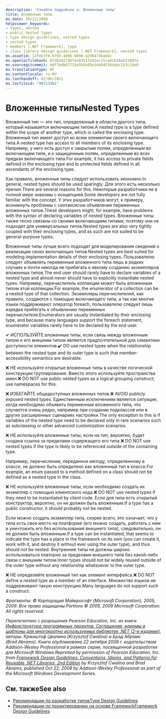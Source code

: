 ```yaml
---
description: 'Узнайте подробнее о: Вложенные типы'
title: Вложенные типы
ms.date: 10/22/2008
helpviewer_keywords:
- types, nested
- public nested types
- type design guidelines, nested types
- nested types
- members [.NET Framework], type
- class library design guidelines [.NET Framework], nested types
ms.assetid: 12feb7f0-b793-4d96-b090-42d6473bab8c
ms.openlocfilehash: 07d81827d67e50351f442ec15ca6cb18a63160fe
ms.sourcegitcommit: ddf7edb67715a5b9a45e3dd44536dabc153c1de0
ms.translationtype: HT
ms.contentlocale: ru-RU
ms.lasthandoff: 02/06/2021
ms.locfileid: "99713381"
---
```

# <a name="nested-types"></a><span data-ttu-id="e7c31-103">Вложенные типы</span><span class="sxs-lookup"><span data-stu-id="e7c31-103">Nested Types</span></span>

<span data-ttu-id="e7c31-104">Вложенный тип — это тип, определенный в области другого типа, который называется включающим типом.</span><span class="sxs-lookup"><span data-stu-id="e7c31-104">A nested type is a type defined within the scope of another type, which is called the enclosing type.</span></span> <span data-ttu-id="e7c31-105">Вложенный тип имеет доступ ко всем элементам своего включающего типа.</span><span class="sxs-lookup"><span data-stu-id="e7c31-105">A nested type has access to all members of its enclosing type.</span></span> <span data-ttu-id="e7c31-106">Например, у него есть доступ к закрытым полям, определенным во включающем типе, и к защищенным полям, определенным во всех предках включающего типа.</span><span class="sxs-lookup"><span data-stu-id="e7c31-106">For example, it has access to private fields defined in the enclosing type and to protected fields defined in all ascendants of the enclosing type.</span></span>

 <span data-ttu-id="e7c31-107">Как правило, вложенные типы следует использовать экономно.</span><span class="sxs-lookup"><span data-stu-id="e7c31-107">In general, nested types should be used sparingly.</span></span> <span data-ttu-id="e7c31-108">Для этого есть несколько причин.</span><span class="sxs-lookup"><span data-stu-id="e7c31-108">There are several reasons for this.</span></span> <span data-ttu-id="e7c31-109">Некоторые разработчики не в полной мере знакомы с концепцией.</span><span class="sxs-lookup"><span data-stu-id="e7c31-109">Some developers are not fully familiar with the concept.</span></span> <span data-ttu-id="e7c31-110">У этих разработчиков могут, к примеру, возникнуть проблемы с синтаксисом объявления переменных вложенных типов.</span><span class="sxs-lookup"><span data-stu-id="e7c31-110">These developers might, for example, have problems with the syntax of declaring variables of nested types.</span></span> <span data-ttu-id="e7c31-111">Вложенные типы также тесно связаны со своими включающими типами, поэтому они не подходят для универсальных типов.</span><span class="sxs-lookup"><span data-stu-id="e7c31-111">Nested types are also very tightly coupled with their enclosing types, and as such are not suited to be general-purpose types.</span></span>

 <span data-ttu-id="e7c31-112">Вложенные типы лучше всего подходят для моделирования сведений о реализации своих включающих типов.</span><span class="sxs-lookup"><span data-stu-id="e7c31-112">Nested types are best suited for modeling implementation details of their enclosing types.</span></span> <span data-ttu-id="e7c31-113">Пользователю следует объявлять переменные вложенного типа лишь в редких случаях и почти никогда не прибегать к явному созданию экземпляров вложенных типов.</span><span class="sxs-lookup"><span data-stu-id="e7c31-113">The end user should rarely have to declare variables of a nested type and almost never should have to explicitly instantiate nested types.</span></span> <span data-ttu-id="e7c31-114">Например, перечислитель коллекции может быть вложенным типом этой коллекции.</span><span class="sxs-lookup"><span data-stu-id="e7c31-114">For example, the enumerator of a collection can be a nested type of that collection.</span></span> <span data-ttu-id="e7c31-115">Экземпляры перечислителей, как правило, создаются с помощью включающего типа, а так как многие языки поддерживают оператор foreach, пользователю следует лишь изредка прибегать к объявлению переменных перечислителя.</span><span class="sxs-lookup"><span data-stu-id="e7c31-115">Enumerators are usually instantiated by their enclosing type, and because many languages support the foreach statement, enumerator variables rarely have to be declared by the end user.</span></span>

 <span data-ttu-id="e7c31-116">✔ ИСПОЛЬЗУЙТЕ вложенные типы, если связь между вложенным типом и его внешним типом является предпочтительной для семантики доступности элементов.</span><span class="sxs-lookup"><span data-stu-id="e7c31-116">✔️ DO use nested types when the relationship between the nested type and its outer type is such that member-accessibility semantics are desirable.</span></span>

 <span data-ttu-id="e7c31-117">❌ НЕ используйте открытые вложенные типы в качестве логической конструкции группирования. Вместо этого используйте пространства имен.</span><span class="sxs-lookup"><span data-stu-id="e7c31-117">❌ DO NOT use public nested types as a logical grouping construct; use namespaces for this.</span></span>

 <span data-ttu-id="e7c31-118">❌ ИЗБЕГАЙТЕ общедоступных вложенных типов.</span><span class="sxs-lookup"><span data-stu-id="e7c31-118">❌ AVOID publicly exposed nested types.</span></span> <span data-ttu-id="e7c31-119">Единственным исключением является ситуация, когда необходимо объявить переменные вложенного типа, что случается очень редко, например при создании подклассов или в других расширенных сценариях настройки.</span><span class="sxs-lookup"><span data-stu-id="e7c31-119">The only exception to this is if variables of the nested type need to be declared only in rare scenarios such as subclassing or other advanced customization scenarios.</span></span>

 <span data-ttu-id="e7c31-120">❌ НЕ используйте вложенные типы, если на тип, вероятно, будет создана ссылка за пределами содержащего его типа.</span><span class="sxs-lookup"><span data-stu-id="e7c31-120">❌ DO NOT use nested types if the type is likely to be referenced outside of the containing type.</span></span>

 <span data-ttu-id="e7c31-121">Например, перечисление, переданное методу, определенному в классе, не должно быть определено как вложенный тип в классе.</span><span class="sxs-lookup"><span data-stu-id="e7c31-121">For example, an enum passed to a method defined on a class should not be defined as a nested type in the class.</span></span>

 <span data-ttu-id="e7c31-122">❌ НЕ используйте вложенные типы, если необходимо создать их экземпляр с помощью клиентского кода.</span><span class="sxs-lookup"><span data-stu-id="e7c31-122">❌ DO NOT use nested types if they need to be instantiated by client code.</span></span>  <span data-ttu-id="e7c31-123">Если для типа есть открытый конструктор, вероятно, он не должен быть вложенным.</span><span class="sxs-lookup"><span data-stu-id="e7c31-123">If a type has a public constructor, it should probably not be nested.</span></span>

 <span data-ttu-id="e7c31-124">Если можно создать экземпляр типа, скорее всего, это означает, что у типа есть свое место на платформе (его можно создать, работать с ним и уничтожить его без использования внешнего типа), следовательно, он не должен быть вложенным.</span><span class="sxs-lookup"><span data-stu-id="e7c31-124">If a type can be instantiated, that seems to indicate the type has a place in the framework on its own (you can create it, work with it, and destroy it without ever using the outer type), and thus should not be nested.</span></span> <span data-ttu-id="e7c31-125">Внутренние типы не должны широко использоваться повторно за пределами внешнего типа без какой-либо связи с внешним типом.</span><span class="sxs-lookup"><span data-stu-id="e7c31-125">Inner types should not be widely reused outside of the outer type without any relationship whatsoever to the outer type.</span></span>

 <span data-ttu-id="e7c31-126">❌ НЕ определяйте вложенный тип как элемент интерфейса.</span><span class="sxs-lookup"><span data-stu-id="e7c31-126">❌ DO NOT define a nested type as a member of an interface.</span></span> <span data-ttu-id="e7c31-127">Множество языков не поддерживают такую конструкцию.</span><span class="sxs-lookup"><span data-stu-id="e7c31-127">Many languages do not support such a construct.</span></span>

 <span data-ttu-id="e7c31-128">*Фрагменты: © Корпорация Майкрософт (Microsoft Corporation), 2005, 2009. Все права защищены.*</span><span class="sxs-lookup"><span data-stu-id="e7c31-128">*Portions © 2005, 2009 Microsoft Corporation. All rights reserved.*</span></span>

 <span data-ttu-id="e7c31-129">*Перепечатано с разрешения Pearson Education, Inc. из книги [Инфраструктура программных проектов. Соглашения, идиомы и шаблоны для многократно используемых библиотек .NET (2-е издание)](https://www.informit.com/store/framework-design-guidelines-conventions-idioms-and-9780321545619), авторы: Кржиштоф Цвалина (Krzysztof Cwalina) и Брэд Абрамс (Brad Abrams). Книга опубликована 22 октября 2008 г. издательством Addison-Wesley Professional в рамках серии, посвященной разработке для Microsoft Windows.*</span><span class="sxs-lookup"><span data-stu-id="e7c31-129">*Reprinted by permission of Pearson Education, Inc. from [Framework Design Guidelines: Conventions, Idioms, and Patterns for Reusable .NET Libraries, 2nd Edition](https://www.informit.com/store/framework-design-guidelines-conventions-idioms-and-9780321545619) by Krzysztof Cwalina and Brad Abrams, published Oct 22, 2008 by Addison-Wesley Professional as part of the Microsoft Windows Development Series.*</span></span>

## <a name="see-also"></a><span data-ttu-id="e7c31-130">См. также</span><span class="sxs-lookup"><span data-stu-id="e7c31-130">See also</span></span>

- [<span data-ttu-id="e7c31-131">Рекомендации по разработке типов</span><span class="sxs-lookup"><span data-stu-id="e7c31-131">Type Design Guidelines</span></span>](type.md)
- [<span data-ttu-id="e7c31-132">Рекомендации по проектированию на основе Framework</span><span class="sxs-lookup"><span data-stu-id="e7c31-132">Framework Design Guidelines</span></span>](index.md)
